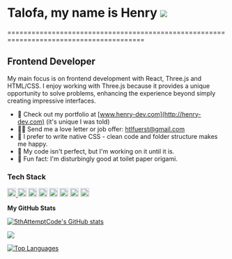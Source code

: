 # Talofa, my name is Henry ![](https://user-images.githubusercontent.com/18350557/176309783-0785949b-9127-417c-8b55-ab5a4333674e.gif)

========================================================================================

Frontend Developer
------------------

My main focus is on frontend development with React, Three.js and HTML/CSS. I enjoy working with Three.js because it provides a unique opportunity to solve problems, enhancing the experience beyond simply creating impressive interfaces.

* 🦈  Check out my portfolio at [www.henry-dev.com](http://henry-dev.com) (it's unique I was told)
* 🤙🏾  Send me a love letter or job offer: [htlfuerst@gmail.com](mailto:htlfuerst@gmail.com)
* 🪼​  I prefer to write native CSS - clean code and folder structure makes me happy.
* 🌌​  My code isn't perfect, but I'm working on it until it is.
* 🥥  Fun fact: I'm disturbingly good at toilet paper origami.

### Tech Stack

<p align="left">
<a href="https://developer.mozilla.org/en-US/docs/Web/JavaScript" target="_blank" rel="noreferrer"><img src="https://raw.githubusercontent.com/danielcranney/readme-generator/main/public/icons/skills/javascript-colored.svg" width="20" height="20" alt="JavaScript"/></div>
<a href="https://reactjs.org/" target="_blank" rel="noreferrer"><img src="https://raw.githubusercontent.com/danielcranney/readme-generator/main/public/icons/skills/react-colored.svg" width="20" height="20" alt="React" /></a>
<a href="https://developer.mozilla.org/en-US/docs/Glossary/HTML5" target="_blank" rel="noreferrer"><img src="https://raw.githubusercontent.com/danielcranney/readme-generator/main/public/icons/skills/html5-colored.svg" width="20" height="20" alt="HTML5" /></a>
<a href="https://www.w3.org/TR/CSS/#css" target="_blank" rel="noreferrer"><img src="https://raw.githubusercontent.com/danielcranney/readme-generator/main/public/icons/skills/css3-colored.svg" width="20" height="20" alt="CSS3" /></a>
<a href="https://git-scm.com/" target="_blank" rel="noreferrer"><img src="https://raw.githubusercontent.com/danielcranney/readme-generator/main/public/icons/skills/git-colored.svg" width="20" height="20" alt="Git" /></a>
<a href="https://vitejs.dev/" target="_blank" rel="noreferrer"><img src="https://raw.githubusercontent.com/danielcranney/readme-generator/main/public/icons/skills/vite-colored.svg" width="20" height="20" alt="Vite" /></a>
<a href="https://supabase.io/" target="_blank" rel="noreferrer"><img src="https://raw.githubusercontent.com/danielcranney/readme-generator/main/public/icons/skills/supabase-colored.svg" width="20" height="20" alt="Supabase" /></a>
<a href="https://firebase.google.com/" target="_blank" rel="noreferrer"><img src="https://raw.githubusercontent.com/danielcranney/readme-generator/main/public/icons/skills/firebase-colored.svg" width="20" height="20" alt="Firebase" /></a>
</p>

<b>My GitHub Stats</b>

<a href="http://www.github.com/5thAttemptCode"><img src="https://github-readme-stats.vercel.app/api?username=5thAttemptCode&show_icons=true&hide=&count_private=true&title_color=3382ed&text_color=ffffff&icon_color=3382ed&bg_color=000000&hide_border=true&show_icons=true" alt="5thAttemptCode's GitHub stats" /></a>

<a href="http://www.github.com/5thAttemptCode"><img src="https://github-readme-streak-stats.herokuapp.com/?user=5thAttemptCode&stroke=ffffff&background=000000&ring=3382ed&fire=3382ed&currStreakNum=ffffff&currStreakLabel=3382ed&sideNums=ffffff&sideLabels=ffffff&dates=ffffff&hide_border=true" /></a>

<a href="https://github.com/5thAttemptCode" align="left"><img src="https://github-readme-stats.vercel.app/api/top-langs/?username=5thAttemptCode&langs_count=10&title_color=3382ed&text_color=ffffff&icon_color=3382ed&bg_color=000000&hide_border=true&locale=en&custom_title=Top%20%Languages" alt="Top Languages" /></a>
